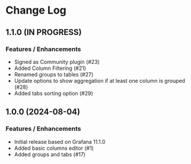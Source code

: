 # Change Log

## 1.1.0 (IN PROGRESS)

### Features / Enhancements

- Signed as Community plugin (#23)
- Added Column Filtering (#21)
- Renamed groups to tables (#27)
- Update options to show aggregation if at least one column is grouped (#28)
- Added tabs sorting option (#29)

## 1.0.0 (2024-08-04)

### Features / Enhancements

- Initial release based on Grafana 11.1.0
- Added basic columns editor (#1)
- Added groups and tabs (#17)

